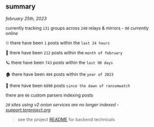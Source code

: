 
## summary
_february 25th, 2023_

currently tracking `131` groups across `240` relays & mirrors - _`90` currently online_

⏲ there have been `1` posts within the `last 24 hours`

🦈 there have been `212` posts within the `month of february`

🪐 there have been `743` posts within the `last 90 days`

🏚 there have been `404` posts within the `year of 2023`

🦕 there have been `6090` posts `since the dawn of ransomwatch`

there are `66` custom parsers indexing posts

_`20` sites using v2 onion services are no longer indexed - [support.torproject.org](https://support.torproject.org/onionservices/v2-deprecation/)_

> see the project [README](https://github.com/joshhighet/ransomwatch#ransomwatch--) for backend technicals
